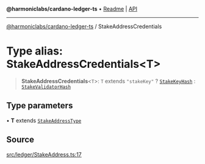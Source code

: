 **@harmoniclabs/cardano-ledger-ts** • [Readme](../Introduction) \| [API](../globals)

***

[@harmoniclabs/cardano-ledger-ts](../Introduction) / StakeAddressCredentials

# Type alias: StakeAddressCredentials\<T\>

> **StakeAddressCredentials**\<`T`\>: `T` extends `"stakeKey"` ? [`StakeKeyHash`](../classes/StakeKeyHash) : [`StakeValidatorHash`](../classes/StakeValidatorHash)

## Type parameters

• **T** extends [`StakeAddressType`](StakeAddressType)

## Source

[src/ledger/StakeAddress.ts:17](https://github.com/HarmonicLabs/cardano-ledger-ts/blob/d1659b0/src/ledger/StakeAddress.ts#L17)
